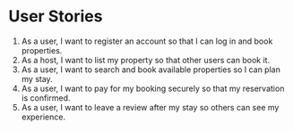 # User Stories

1. As a user, I want to register an account so that I can log in and book properties.
2. As a host, I want to list my property so that other users can book it.
3. As a user, I want to search and book available properties so I can plan my stay.
4. As a user, I want to pay for my booking securely so that my reservation is confirmed.
5. As a user, I want to leave a review after my stay so others can see my experience.
